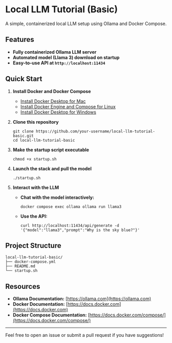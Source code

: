 # Local LLM Tutorial (Basic)

A simple, containerized local LLM setup using Ollama and Docker Compose.

## Features

- **Fully containerized Ollama LLM server**
- **Automated model (Llama 3) download on startup**
- **Easy-to-use API at `http://localhost:11434`**

## Quick Start

1. **Install Docker and Docker Compose**
   - [Install Docker Desktop for Mac](https://docs.docker.com/desktop/install/mac-install/)
   - [Install Docker Engine and Compose for Linux](https://docs.docker.com/engine/install/)
   - [Install Docker Desktop for Windows](https://docs.docker.com/desktop/install/windows-install/)

2. **Clone this repository**
   ```
   git clone https://github.com/your-username/local-llm-tutorial-basic.git
   cd local-llm-tutorial-basic
   ```

3. **Make the startup script executable**
   ```
   chmod +x startup.sh
   ```

4. **Launch the stack and pull the model**
   ```
   ./startup.sh
   ```

5. **Interact with the LLM**
   - **Chat with the model interactively:**
     ```
     docker compose exec ollama ollama run llama3
     ```
   - **Use the API:**
     ```
     curl http://localhost:11434/api/generate -d '{"model":"llama3","prompt":"Why is the sky blue?"}'
     ```

## Project Structure

```
local-llm-tutorial-basic/
├── docker-compose.yml
├── README.md
└── startup.sh
```

## Resources

- **Ollama Documentation:** [https://ollama.com](https://ollama.com)
- **Docker Documentation:** [https://docs.docker.com](https://docs.docker.com)
- **Docker Compose Documentation:** [https://docs.docker.com/compose/](https://docs.docker.com/compose/)

---

Feel free to open an issue or submit a pull request if you have suggestions!

